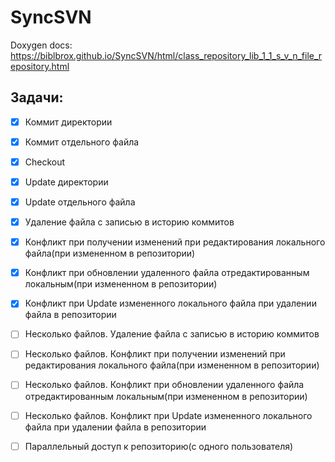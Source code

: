 # SyncSVN
Doxygen docs: https://biblbrox.github.io/SyncSVN/html/class_repository_lib_1_1_s_v_n_file_repository.html

## Задачи:
- [x] Коммит директории 
- [x] Коммит отдельного файла
- [x] Checkout
- [x] Update директории
- [x] Update отдельного файла
- [x] Удаление файла с записью в историю коммитов
- [x] Конфликт при получении изменений при редактирования локального файла(при измененном в репозитории) 
- [x] Конфликт при обновлении удаленного файла отредактированным локальным(при измененном в репозитории) 
- [x] Конфликт при Update измененного локального файла при удалении файла в репозитории
- [ ] Несколько файлов. Удаление файла с записью в историю коммитов
- [ ] Несколько файлов. Конфликт при получении изменений при редактирования локального файла(при измененном в репозитории) 
- [ ] Несколько файлов. Конфликт при обновлении удаленного файла отредактированным локальным(при измененном в репозитории) 
- [ ] Несколько файлов. Конфликт при Update измененного локального файла при удалении файла в репозитории
- [ ] Параллельный доступ к репозиторию(с одного пользователя)

